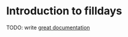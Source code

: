 # Introduction to filldays

TODO: write [great documentation](http://jacobian.org/writing/what-to-write/)
